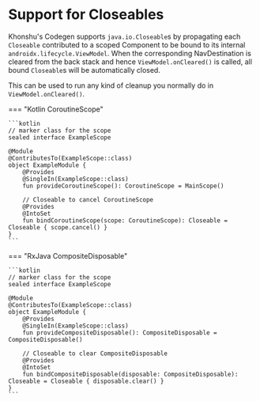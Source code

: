 # Support for Closeables

Khonshu's Codegen supports `java.io.Closeable`s by propagating each `Closeable` contributed
to a scoped Component to be bound to its internal `androidx.lifecycle.ViewModel`. When the
corresponding NavDestination is cleared from the back stack and hence `ViewModel.onCleared()`
is called, all bound `Closeable`s will be automatically closed.

This can be used to run any kind of cleanup you normally do in `ViewModel.onCleared()`.

=== "Kotlin CoroutineScope"

    ```kotlin
    // marker class for the scope
    sealed interface ExampleScope

    @Module
    @ContributesTo(ExampleScope::class)
    object ExampleModule {
        @Provides
        @SingleIn(ExampleScope::class)
        fun provideCoroutineScope(): CoroutineScope = MainScope()

        // Closeable to cancel CoroutineScope
        @Provides
        @IntoSet
        fun bindCoroutineScope(scope: CoroutineScope): Closeable = Closeable { scope.cancel() }
    }
    ```

=== "RxJava CompositeDisposable"

    ```kotlin
    // marker class for the scope
    sealed interface ExampleScope

    @Module
    @ContributesTo(ExampleScope::class)
    object ExampleModule {
        @Provides
        @SingleIn(ExampleScope::class)
        fun provideCompositeDisposable(): CompositeDisposable = CompositeDisposable()

        // Closeable to clear CompositeDisposable
        @Provides
        @IntoSet
        fun bindCompositeDisposable(disposable: CompositeDisposable): Closeable = Closeable { disposable.clear() }
    }
    ```

